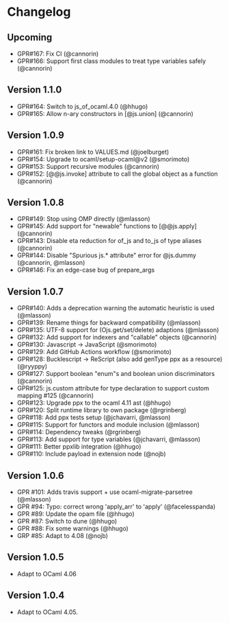 Changelog
=========

Upcoming 
--------
- GPR#167: Fix CI (@cannorin)
- GPR#166: Support first class modules to treat type variables safely (@cannorin)

Version 1.1.0
-------------

- GPR#164:  Switch to js_of_ocaml.4.0 (@hhugo) 
- GPR#165:  Allow n-ary constructors in [@js.union] (@cannorin)

Version 1.0.9
-------------

- GPR#161: Fix broken link to VALUES.md (@joelburget)
- GPR#154: Upgrade to ocaml/setup-ocaml@v2 (@smorimoto)
- GPR#153: Support recursive modules (@cannorin)
- GPR#152: [@@js.invoke] attribute to call the global object as a function (@cannorin)

Version 1.0.8
-------------

- GPR#149: Stop using OMP directly (@mlasson)
- GPR#145: Add support for "newable" functions to [@@js.apply] (@cannorin)
- GPR#143: Disable eta reduction for of_js and to_js of type aliases (@cannorin)
- GPR#144: Disable "Spurious js.\* attribute" error for @js.dummy (@cannorin, @mlasson)
- GPR#146: Fix an edge-case bug of prepare_args


Version 1.0.7
-------------

- GPR#140: Adds a deprecation warning the automatic heuristic is used (@mlasson)
- GPR#139: Rename things for backward compatibility (@mlasson)
- GPR#135: UTF-8 support for (Ojs.get/set/delete) adaptions (@mlasson)
- GPR#132: Add support for indexers and "callable" objects (@cannorin)
- GPR#130: Javascript -> JavaScript (@smorimoto)
- GPR#129: Add GitHub Actions workflow (@smorimoto)
- GPR#128: Bucklescript -> ReScript (also add genType ppx as a resource) (@ryyppy)
- GPR#127: Support boolean "enum"s and boolean union discriminators (@cannorin)
- GPR#125: js.custom attribute for type declaration to support custom mapping #125 (@cannorin)
- GPR#123: Upgrade ppx to the ocaml 4.11 ast (@hhugo)
- GPR#120: Split runtime library to own package (@rgrinberg)
- GPR#118: Add ppx tests setup (@jchavarri, @mlasson)
- GPR#115: Support for functors and module inclusion (@mlasson)
- GPR#114: Dependency tweaks (@rgrinberg)
- GPR#113: Add support for type variables (@jchavarri, @mlasson)
- GPR#111: Better ppxlib integration (@hhugo)
- GPR#110: Include payload in extension node (@nojb)

Version 1.0.6
-------------

- GPR #101: Adds travis support + use ocaml-migrate-parsetree (@mlasson)
- GPR #94: Typo: correct wrong 'apply_arr' to 'apply' (@facelesspanda)
- GPR #89: Update the opam file (@hhugo)
- GPR #87: Switch to dune (@hhugo)
- GPR #88: Fix some warnings (@hhugo)
- GRP #85: Adapt to 4.08 (@nojb)

Version 1.0.5
-------------

- Adapt to OCaml 4.06


Version 1.0.4
-------------

- Adapt to OCaml 4.05.
